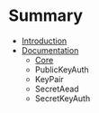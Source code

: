 # Summary

* [Introduction](README.md)
* [Documentation](docs/README.md)
   * [Core](docs/Core.md)
   * PublicKeyAuth
   * KeyPair
   * SecretAead
   * SecretKeyAuth

